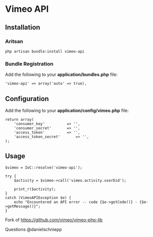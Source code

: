 # Vimeo API

## Installation

### Aritsan

	php artisan bundle:install vimeo-api

### Bundle Registration

Add the following to your **application/bundles.php** file:

	'vimeo-api' => array('auto' => true),

## Configuration

Add the following to your **application/config/vimeo.php** file:

	return array(
		'consumer_key' 			=> '', 
		'consumer_secret'		=> '',  
		'access_token'			=> '', 
		'access_token_secret'		=> '',
	);

	
## Usage

	$vimeo = IoC::resolve('vimeo-api');
	
    try {
        $activity = $vimeo->call('vimeo.activity.userDid');
        
        print_r($activity);
    }
    catch (VimeoAPIException $e) {
        echo "Encountered an API error -- code {$e->getCode()} - {$e->getMessage()}";
    }
	
		
Fork of https://github.com/vimeo/vimeo-php-lib

Questions @danielschniepp